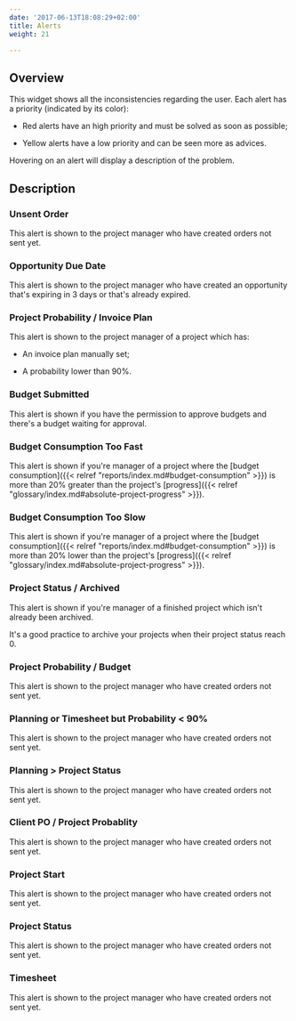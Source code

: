 ```yaml
---
date: '2017-06-13T18:08:29+02:00'
title: Alerts
weight: 21

---
```



## Overview

This widget shows all the inconsistencies regarding the user. Each alert has a priority (indicated by its color):

* Red alerts have an high priority and must be solved as soon as possible;

* Yellow alerts have a low priority and can be seen more as advices.

Hovering on an alert will display a description of the problem.

## Description

### Unsent Order

This alert is shown to the project manager who have created orders not sent yet.

### Opportunity Due Date

This alert is shown to the project manager who have created an opportunity that's expiring in 3 days or that's already expired.

### Project Probability / Invoice Plan

This alert is shown to the project manager of a project which has:

* An invoice plan manually set;

* A probability lower than 90%.

### Budget Submitted

This alert is shown if you have the permission to approve budgets and there's a budget waiting for approval.

### Budget Consumption Too Fast

This alert is shown if you're manager of a project where the [budget consumption]({{< relref "reports/index.md#budget-consumption" >}}) is more than 20% greater than the project's [progress]({{< relref "glossary/index.md#absolute-project-progress" >}}).

### Budget Consumption Too Slow

This alert is shown if you're manager of a project where the [budget consumption]({{< relref "reports/index.md#budget-consumption" >}}) is more than 20% lower than the project's [progress]({{< relref "glossary/index.md#absolute-project-progress" >}}).

### Project Status / Archived

This alert is shown if you're manager of a finished project which isn't already been archived.

It's a good practice to archive your projects when their project status reach 0.

### Project Probability / Budget

This alert is shown to the project manager who have created orders not sent yet.

### Planning or Timesheet but Probability < 90%

This alert is shown to the project manager who have created orders not sent yet.

### Planning > Project Status

This alert is shown to the project manager who have created orders not sent yet.

### Client PO / Project Probablity

This alert is shown to the project manager who have created orders not sent yet.

### Project Start

This alert is shown to the project manager who have created orders not sent yet.

### Project Status

This alert is shown to the project manager who have created orders not sent yet.

### Timesheet

This alert is shown to the project manager who have created orders not sent yet.